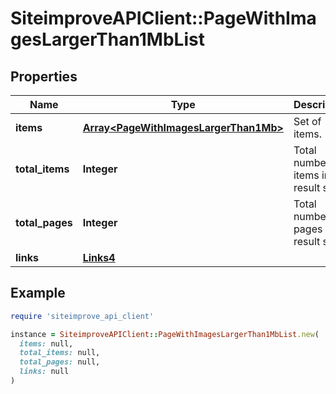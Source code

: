 # SiteimproveAPIClient::PageWithImagesLargerThan1MbList

## Properties

| Name | Type | Description | Notes |
| ---- | ---- | ----------- | ----- |
| **items** | [**Array&lt;PageWithImagesLargerThan1Mb&gt;**](PageWithImagesLargerThan1Mb.md) | Set of items. |  |
| **total_items** | **Integer** | Total number of items in result set. |  |
| **total_pages** | **Integer** | Total number of pages in result set. |  |
| **links** | [**Links4**](Links4.md) |  | [optional] |

## Example

```ruby
require 'siteimprove_api_client'

instance = SiteimproveAPIClient::PageWithImagesLargerThan1MbList.new(
  items: null,
  total_items: null,
  total_pages: null,
  links: null
)
```

